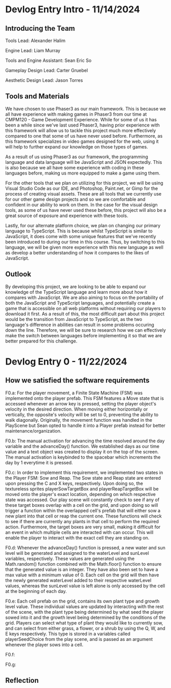 # Devlog Entry Intro - 11/14/2024

## Introducing the Team

Tools Lead: Alexander Halim

Engine Lead: Liam Murray

Tools and Engine Assistant: Sean Eric So

Gameplay Design Lead: Carter Gruebel

Aesthetic Design Lead: Jason Torres

## Tools and Materials

We have chosen to use Phaser3 as our main framework. This is because we all have experience with making games in Phaser3 from our time at CMPM120 - Game Development Experience. While for some of us it has been a while since we've last used Phaser3, having prior experience with this framework will allow us to tackle this project much more effectively compared to one that some of us have never used before. Furthermore, as this framework specializes in video games designed for the web, using it will help to further expand our knowledge on those types of games.

As a result of us using Phaser3 as our framework, the programming language and data language will be JavaScript and JSON expectedly. This is also because we all have some experience with coding in these languages before, making us more equipped to make a game using them.

For the other tools that we plan on utilizing for this project, we will be using Visual Studio Code as our IDE, and Photoshop, Paint.net, or Gimp for the process of creating visual assets. These are all tools that we currently use for our other game design projects and so we are comfortable and confident in our ability to work on them. In the case for the visual design tools, as some of us have never used these before, this project will also be a great source of exposure and experience with these tools.

Lastly, for our alternate platform choice, we plan on changing our primary language to TypeScript. This is because whilst TypeScript is similar to JavaScript, it does come with some unique features that we've recently been introduced to during our time in this course. Thus, by switching to this language, we will be given more experience with this new language as well as develop a better understanding of how it compares to the likes of JavaScript.

## Outlook

By developing this project, we are looking to be able to expand our knowledge of the TypeScript language and learn more about how it compares with JavaScript. We are also aiming to focus on the portability of both the JavaScript and TypeScript languages, and potentially create a game that is accessible on all web platforms without requiring our players to download it first. As a result of this, the most difficult part about this project would be the transition from JavaScript to TypeScript, as the two language's difference in abilities can result in some problems occuring down the line. Therefore, we will be sure to research how we can effectively make the switch between languages before implementing it so that we are better prepared for this challenge.

# Devlog Entry 0 - 11/22/2024

## How we satisfied the software requirements

F0.a: For the player movement, a Finite State Machine (FSM) was implemented onto the player prefab. This FSM features a Move state that is accessed whenever an arrow key is pressed, setting the player object's velocity in the desired direction. When moving either horizontally or vertically, the opposite's velocity will be set to 0, preventing the ability to walk diagonally. Originally, the movement function was handled in the PlayScene but Sean opted to handle it into a Player prefab instead for better maintenance/organization.

F0.b: The manual activation for advancing the time resolved around the day variable and the advanceDay() function. We established days as our time value and a text object was created to display it on the top of the screen. The manual activation is keybinded to the spacebar which increments the day by 1 everytime it is pressed.

F0.c: In order to implement this requirement, we implemented two states in the Player FSM: Sow and Reap. The Sow state and Reap state are entered upon pressing the C and X keys, respectively. Upon doing so, the textureless sprites playerSowTargetBox and playerReapTargetBox will be moved onto the player's exact location, depending on which respective state was accessed. Our play scene will constantly check to see if any of these target boxes overlap with a cell on the grid, and upon doing so will trigger a function within the overlapped cell's prefab that will either sow a new plant into that cell or reap the current one. These functions will check to see if there are currently any plants in that cell to perform the required action. Furthermore, the target boxes are very small, making it difficult for an event in which multiple cells are interacted with can occur. This will enable the player to interact with the exact cell they are standing on.

F0.d: Whenever the advanceDay() function is pressed, a new water and sun level will be generated and assigned to the waterLevel and sunLevel variables, respectively. These values are generated using the Math.random() function combined with the Math.floor() function to ensure that the generated value is an integer. They have also been set to have a max value with a minimum value of 0. Each cell on the grid will then have the newly generated waterLevel added to their respective waterLevel values, whereas the sunLevel value is left alone is only accessed by the cell at the beginning of each day.

F0.e: Each cell prefab on the grid, contains its own plant type and growth level value. These individual values are updated by interacting with the rest of the scene, with the plant type being determined by what seed the player sowed into it and the growth level being determined by the conditions of the grid. Players can select what type of plant they would like to currently sow, and can select from either grass, a flower, or a shrub by using the Q, W, and E keys respectively. This type is stored in a variables called playerSeedChoice from the play scene, and is passed as an argument whenever the player sows into a cell.

F0.f:

F0.g:

## Reflection
